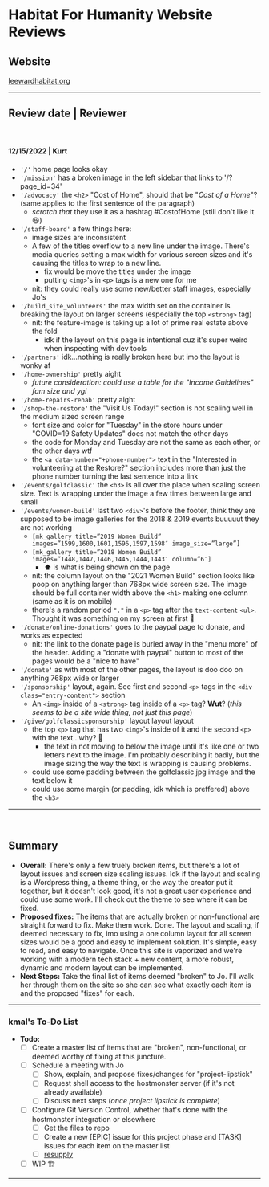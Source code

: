 # Habitat For Humanity Website Reviews

## Website
[leewardhabitat.org](https://leewardhabitat.org/)

---

## Review date | Reviewer

</br>

#### 12/15/2022 | Kurt
- `'/'` home page looks okay
- `'/mission'` has a broken image in the left sidebar that links to '/?page_id=34'
- `'/advocacy'` the `<h2>` "Cost of Home", should that be "_Cost of a Home_"? (same applies to the first sentence of the paragraph) 
  - _scratch that_ they use it as a hashtag #CostofHome (still don't like it 😆)
- `'/staff-board'` a few things here:
  - image sizes are inconsistent
  - A few of the titles overflow to a new line under the image. There's media queries setting a max width for various screen sizes and it's causing the titles to wrap to a new line. 
    - fix would be move the titles under the image
    - putting `<img>`'s in `<p>` tags is a new one for me
  - nit: they could really use some new/better staff images, especially Jo's
- `'/build_site_volunteers'` the max width set on the container is breaking the layout on larger screens (especially the top `<strong>` tag)
  - nit: the feature-image is taking up a lot of prime real estate above the fold
    - idk if the layout on this page is intentional cuz it's super weird when inspecting with dev tools
- `'/partners'` idk...nothing is really broken here but imo the layout is wonky af
- `'/home-ownership'` pretty aight 
  - _future consideration: could use a table for the "Income Guidelines" fam size and ygi_
- `'/home-repairs-rehab'` pretty aight
- `'/shop-the-restore'` the "Visit Us Today!" section is not scaling well in the medium sized screen range
  - font size and color for "Tuesday" in the store hours under "COVID=19 Safety Updates" does not match the other days
  - the code for Monday and Tuesday are not the same as each other, or the other days wtf
  - the `<a data-number="+phone-number">` text in the "Interested in volunteering at the Restore?" section includes more than just the phone number turning the last sentence into a link
- `'/events/golfclassic'` the `<h3>` is all over the place when scaling screen size. Text is wrapping under the image a few times between large and small
- `'/events/women-build'` last two `<div>`'s before the footer, think they are supposed to be image galleries for the 2018 & 2019 events buuuuut they are not working
  - `[mk_gallery title=”2019 Women Build” images=”1599,1600,1601,1596,1597,1598″ image_size=”large”]`
  - `[mk_gallery title=”2018 Women Build” images=”1448,1447,1446,1445,1444,1443″ column=”6″]` 
    - ⬆️ is what is being shown on the page
  - nit: the column layout on the "2021 Women Build" section looks like poop on anything larger than 768px wide screen size. The image should be full container width above the `<h1>` making one column (same as it is on mobile)
  - there's a random period `"."` in a `<p>` tag after the `text-content` `<ul>`. Thought it was something on my screen at first 🤣
- `'/donate/online-donations'` goes to the paypal page to donate, and works as expected
  - nit: the link to the donate page is buried away in the "menu more" of the header. Adding a "donate with paypal" button to most of the pages would be a "nice to have" 
- `'/donate'` as with most of the other pages, the layout is doo doo on anything 768px wide or larger
- `'/sponsorship'` layout, again. See first and second `<p>` tags in the `<div class="entry-content">` section  
  - An `<img>` inside of a `<strong>` tag inside of a `<p>` tag? **Wut**? (_this seems to be a site wide thing, not just this page_)    
- `'/give/golfclassicsponsorship'` layout layout layout
  - the top `<p>` tag that has two `<img>`'s inside of it and the second `<p>` with the text...why? 🤔
    - the text in not moving to below the image until it's like one or two letters next to the image. I'm probably describing it badly, but the image sizing the way the text is wrapping is causing problems. 
  - could use some padding between the golfclassic.jpg image and the text below it
  - could use some margin (or padding, idk which is preffered) above the `<h3>`

-----

</br>

## Summary 

- **Overall:** There's only a few truely broken items, but there's a lot of layout issues and screen size scaling issues. Idk if the layout and scaling is a Wordpress thing, a theme thing, or the way the creator put it together, but it doesn't look good, it's not a great user experience and could use some work. I'll check out the theme to see where it can be fixed. 
- **Proposed fixes:** The items that are actually broken or non-functional are straight forward to fix. Make them work. Done. The layout and scaling, if deemed necessary to fix, imo using a one column layout for all screen sizes would be a good and easy to implement solution. It's simple, easy to read, and easy to navigate. 
Once this site is vaporized and we're working with a modern tech stack + new content, a more robust, dynamic and modern layout can be implemented.
- **Next Steps:** Take the final list of items deemed "broken" to Jo. I'll walk her through them on the site so she can see what exactly each item is and the proposed "fixes" for each. 

-----

### kmal's To-Do List
- **Todo:** 
  - [ ] Create a master list of items that are "broken", non-functional, or deemed worthy of fixing at this juncture.
  - [ ] Schedule a meeting with Jo 
    - [ ] Show, explain, and propose fixes/changes for "project-lipstick"
    - [ ] Request shell access to the hostmonster server (if it's not already available)
    - [ ] Discuss next steps (_once project lipstick is complete_)
  - [ ] Configure Git Version Control, whether that's done with the hostmonster integration or elsewhere
    - [ ] Get the files to repo
    - [ ] Create a new [EPIC] issue for this project phase and [TASK] issues for each item on the master list
    - [ ] [resupply](https://resupplyapp.com)
  - [ ] WIP 🏗

-----
                          
                   




